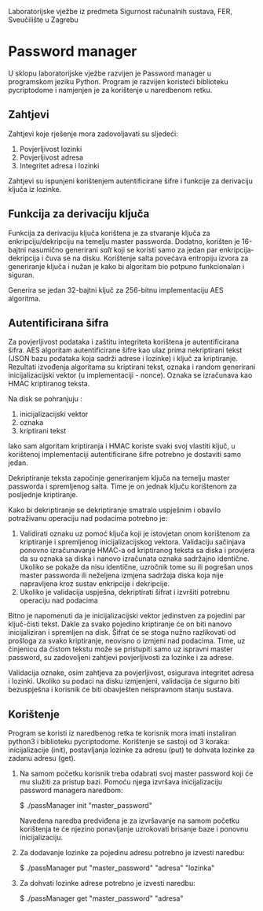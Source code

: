 Laboratorijske vježbe iz predmeta Sigurnost računalnih sustava, FER, Sveučilište u Zagrebu

# Password manager

U sklopu laboratorijske vježbe razvijen je Password manager u programskom jeziku Python. Program je razvijen koristeći biblioteku pycriptodome i namjenjen je za korištenje u naredbenom retku.

## Zahtjevi

Zahtjevi koje rješenje mora zadovoljavati su sljedeći:
1. Povjerljivost lozinki
2. Povjerljivost adresa
3. Integritet adresa i lozinki

Zahtjevi su ispunjeni korištenjem autentificirane šifre i funkcije za derivaciju ključa iz lozinke.

## Funkcija za derivaciju ključa  

Funkcija za derivaciju ključa korištena je za stvaranje ključa za enkripciju/dekripciju na temelju master passworda. Dodatno, korišten je 16-bajtni nasumično generirani *salt* koji se koristi samo za jedan par enkripcija-dekripcija i čuva se na disku. Korištenje salta povećava entropiju izvora za generiranje ključa i nužan je kako bi algoritam bio potpuno funkcionalan i siguran.

Generira se jedan 32-bajtni ključ za 256-bitnu implementaciju AES algoritma.


## Autentificirana šifra

Za povjerljivost podataka i zaštitu integriteta korištena je autentificirana šifra. 
AES algoritam autentificirane šifre kao ulaz prima nekriptirani tekst (JSON bazu podataka koja sadrži adrese i lozinke) i ključ za kriptiranje. Rezultati izvođenja algoritama su kriptirani tekst, oznaka i random generirani inicijalizacijski vektor (u implementaciji - nonce). 
Oznaka se izračunava kao HMAC kriptiranog teksta. 

Na disk se pohranjuju :
1. inicijalizacijski vektor
2. oznaka
3. kriptirani tekst

Iako sam algoritam kriptiranja i HMAC koriste svaki svoj vlastiti ključ, u korištenoj implementaciji autentificirane šifre potrebno je dostaviti samo jedan. 

Dekriptiranje teksta započinje generiranjem ključa na temelju master passworda i spremljenog salta. Time je on jednak ključu korištenom za posljednje kriptiranje. 

Kako bi dekriptiranje se dekriptiranje smatralo uspješnim i obavilo potraživanu operaciju nad podacima potrebno je:
1. Validirati oznaku uz pomoć ključa koji je istovjetan onom korištenom za kriptiranje i spremljenog inicijalizacijskog vektora. Validaciju sačinjava ponovno izračunavanje HMAC-a od kriptiranog teksta sa diska i provjera da su oznaka sa diska i nanovo izračunata oznaka sadržajno identične. Ukoliko se pokaže da nisu identične, uzročnik tome su ili pogrešan unos master passworda ili neželjena izmjena sadržaja diska koja nije napravljena kroz sustav enkripcije i dekripcije.
2. Ukoliko je validacija uspješna, dekriptirati šifrat i izvršiti potrebnu operaciju nad podacima

Bitno je napomenuti da je inicijalizacijski vektor jedinstven za pojedini par ključ-čisti tekst. Dakle za svako pojedino kriptiranje će on biti nanovo inicijaliziran i spremljen na disk. Šifrat će se stoga nužno razlikovati od prošloga za svako kriptiranje, neovisno o izmjeni nad podacima. Time, uz činjenicu da čistom tekstu može se pristupiti samo uz ispravni master password, su zadovoljeni zahtjevi povjerljivosti za lozinke i za adrese. 

Validacija oznake, osim zahtjeva za povjerljivost, osigurava integritet adresa i lozinki. Ukoliko su podaci na disku izmjenjeni, validacija će sigurno biti bezuspješna i korisnik će biti obavješten neispravnom stanju sustava.


## Korištenje

Program se koristi iz naredbenog retka te korisnik mora imati instaliran python3 i biblioteku pycriptodome.
Korištenje se sastoji od 3 koraka: inicijalizacije (init), postavljanja lozinke za adresu (put) te dohvata lozinke za zadanu adresu (get).

1. Na samom početku korisnik treba odabrati svoj master password koji će mu služiti za pristup bazi. Pomoću njega izvršava inicijalizaciju password managera naredbom:

    $ ./passManager init "master_password"
    
    Navedena naredba predviđena je za izvršavanje na samom početku korištenja te će njezino ponavljanje uzrokovati brisanje baze i ponovnu inicijalizaciju.
    
2. Za dodavanje lozinke za pojedinu adresu potrebno je izvesti naredbu:

    $  ./passManager put "master_password" "adresa" "lozinka"
    
3. Za dohvati lozinke adrese potrebno je izvesti naredbu:

    $  ./passManager get "master_password" "adresa"
